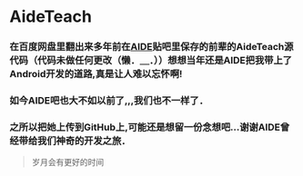 # AideTeach

### 在百度网盘里翻出来多年前在[AIDE](http://tieba.baidu.com/f?kw=aide&fr=index&red_tag=v0276939639)贴吧里保存的前辈的AideTeach源代码（代码未做任何更改（懒．＿．））想想当年还是AIDE把我带上了Android开发的道路,真是让人难以忘怀啊!

### 如今AIDE吧也大不如以前了,,,我们也不一样了．

### 之所以把她上传到GitHub上,可能还是想留一份念想吧...谢谢AIDE曾经带给我们神奇的开发之旅．


> 岁月会有更好的时间